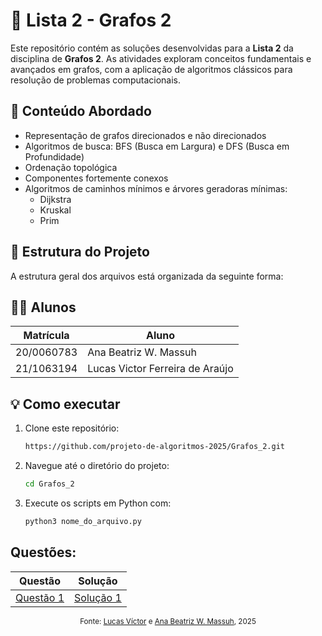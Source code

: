 # 📘 Lista 2 - Grafos 2

Este repositório contém as soluções desenvolvidas para a **Lista 2** da disciplina de **Grafos 2**. As atividades exploram conceitos fundamentais e avançados em grafos, com a aplicação de algoritmos clássicos para resolução de problemas computacionais.

## 🧠 Conteúdo Abordado

- Representação de grafos direcionados e não direcionados
- Algoritmos de busca: BFS (Busca em Largura) e DFS (Busca em Profundidade)
- Ordenação topológica
- Componentes fortemente conexos
- Algoritmos de caminhos mínimos e árvores geradoras mínimas:
  - Dijkstra
  - Kruskal
  - Prim

## 📁 Estrutura do Projeto

A estrutura geral dos arquivos está organizada da seguinte forma:


## 👨‍💻 Alunos

| Matrícula  | Aluno                             |
| ---------- | --------------------------------- |
| 20/0060783 | Ana Beatriz W. Massuh             |
| 21/1063194 | Lucas Victor Ferreira de Araújo   |

## 💡 Como executar

1. Clone este repositório:
   ```bash
   https://github.com/projeto-de-algoritmos-2025/Grafos_2.git
   ```

2. Navegue até o diretório do projeto:
    ``` bash
    cd Grafos_2
    ```

3. Execute os scripts em Python com:
   ```bash
   python3 nome_do_arquivo.py
   ```

## Questões:

<div align="center">

| Questão           | Solução                 |
| ------------------| ----------------------- |
| [Questão 1](../Grafos_2/Questões/Questão_1.md)| [Solução 1](../Grafos_2/Soluções/Questão_1.py)|

</div>

<p align="center">
  <sub>Fonte: <a href="https://github.com/Lucas13032003">Lucas Víctor</a> e <a href="https://github.com/AnaBeatrizMassuh">Ana Beatriz W. Massuh</a>, 2025</sub>
</p>

   


